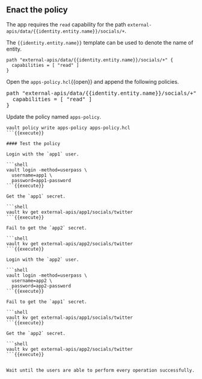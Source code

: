 ## Enact the policy

The app requires the `read` capability for the path
`external-apis/data/{{identity.entity.name}}/socials/+`.

The `{{identity.entity.name}}` template can be used to denote the name of
entity.

```hcl
path "external-apis/data/{{identity.entity.name}}/socials/+" {
  capabilities = [ "read" ]
}
```

Open the `apps-policy.hcl`{{open}} and append the following policies.

<pre class="file" data-filename="apps-policy.hcl" data-target="append">
path "external-apis/data/{{identity.entity.name}}/socials/+" {
  capabilities = [ "read" ]
}
</pre>

Update the policy named `apps-policy`.

```shell
vault policy write apps-policy apps-policy.hcl
```{{execute}}

#### Test the policy

Login with the `app1` user.

```shell
vault login -method=userpass \
  username=app1 \
  password=app1-password
```{{execute}}

Get the `app1` secret.

```shell
vault kv get external-apis/app1/socials/twitter
```{{execute}}

Fail to get the `app2` secret.

```shell
vault kv get external-apis/app2/socials/twitter
```{{execute}}

Login with the `app2` user.

```shell
vault login -method=userpass \
  username=app2 \
  password=app2-password
```{{execute}}

Fail to get the `app1` secret.

```shell
vault kv get external-apis/app1/socials/twitter
```{{execute}}

Get the `app2` secret.

```shell
vault kv get external-apis/app2/socials/twitter
```{{execute}}


Wait until the users are able to perform every operation successfully.
